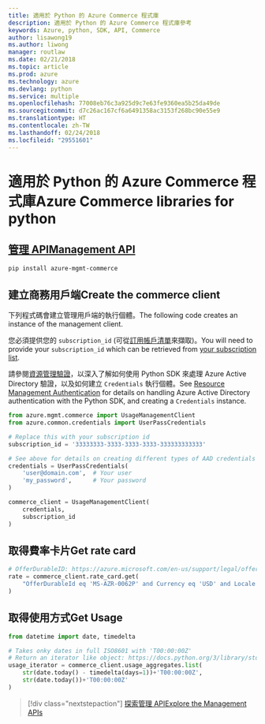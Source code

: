 ```yaml
---
title: 適用於 Python 的 Azure Commerce 程式庫
description: 適用於 Python 的 Azure Commerce 程式庫參考
keywords: Azure, python, SDK, API, Commerce
author: lisawong19
ms.author: liwong
manager: routlaw
ms.date: 02/21/2018
ms.topic: article
ms.prod: azure
ms.technology: azure
ms.devlang: python
ms.service: multiple
ms.openlocfilehash: 77008eb76c3a925d9c7e63fe9360ea5b25da49de
ms.sourcegitcommit: d7c26ac167cf6a6491358ac3153f268bc90e55e9
ms.translationtype: HT
ms.contentlocale: zh-TW
ms.lasthandoff: 02/24/2018
ms.locfileid: "29551601"
---
```

# <a name="azure-commerce-libraries-for-python"></a><span data-ttu-id="a2fcf-104">適用於 Python 的 Azure Commerce 程式庫</span><span class="sxs-lookup"><span data-stu-id="a2fcf-104">Azure Commerce libraries for python</span></span>

## <a name="management-apipythonapioverviewazurecommercemanagement"></a>[<span data-ttu-id="a2fcf-105">管理 API</span><span class="sxs-lookup"><span data-stu-id="a2fcf-105">Management API</span></span>](/python/api/overview/azure/commerce/management)

```bash
pip install azure-mgmt-commerce
```
## <a name="create-the-commerce-client"></a><span data-ttu-id="a2fcf-106">建立商務用戶端</span><span class="sxs-lookup"><span data-stu-id="a2fcf-106">Create the commerce client</span></span>

<span data-ttu-id="a2fcf-107">下列程式碼會建立管理用戶端的執行個體。</span><span class="sxs-lookup"><span data-stu-id="a2fcf-107">The following code creates an instance of the management client.</span></span>

<span data-ttu-id="a2fcf-108">您必須提供您的 ``subscription_id`` (可從[訂用帳戶清單](https://manage.windowsazure.com/#Workspaces/AdminTasks/SubscriptionMapping)來擷取)。</span><span class="sxs-lookup"><span data-stu-id="a2fcf-108">You will need to provide your ``subscription_id`` which can be retrieved from [your subscription list](https://manage.windowsazure.com/#Workspaces/AdminTasks/SubscriptionMapping).</span></span>

<span data-ttu-id="a2fcf-109">請參閱[資源管理驗證](/python/azure/python-sdk-azure-authenticate)，以深入了解如何使用 Python SDK 來處理 Azure Active Directory 驗證，以及如何建立 ``Credentials`` 執行個體。</span><span class="sxs-lookup"><span data-stu-id="a2fcf-109">See [Resource Management Authentication](/python/azure/python-sdk-azure-authenticate) for details on handling Azure Active Directory authentication with the Python SDK, and creating a ``Credentials`` instance.</span></span>

```python
from azure.mgmt.commerce import UsageManagementClient
from azure.common.credentials import UserPassCredentials

# Replace this with your subscription id
subscription_id = '33333333-3333-3333-3333-333333333333'

# See above for details on creating different types of AAD credentials
credentials = UserPassCredentials(
    'user@domain.com',  # Your user
    'my_password',      # Your password
)

commerce_client = UsageManagementClient(
    credentials,
    subscription_id
)
``` 

## <a name="get-rate-card"></a><span data-ttu-id="a2fcf-110">取得費率卡片</span><span class="sxs-lookup"><span data-stu-id="a2fcf-110">Get rate card</span></span>

```python
# OfferDurableID: https://azure.microsoft.com/en-us/support/legal/offer-details/
rate = commerce_client.rate_card.get(
    "OfferDurableId eq 'MS-AZR-0062P' and Currency eq 'USD' and Locale eq 'en-US' and RegionInfo eq 'US'"
)
```

## <a name="get-usage"></a><span data-ttu-id="a2fcf-111">取得使用方式</span><span class="sxs-lookup"><span data-stu-id="a2fcf-111">Get Usage</span></span>

```python
from datetime import date, timedelta

# Takes onky dates in full ISO8601 with 'T00:00:00Z'
# Return an iterator like object: https://docs.python.org/3/library/stdtypes.html#iterator-types
usage_iterator = commerce_client.usage_aggregates.list(
    str(date.today() - timedelta(days=1))+'T00:00:00Z',
    str(date.today())+'T00:00:00Z'
)
```

> [!div class="nextstepaction"]
> [<span data-ttu-id="a2fcf-112">探索管理 API</span><span class="sxs-lookup"><span data-stu-id="a2fcf-112">Explore the Management APIs</span></span>](/python/api/overview/azure/commerce/management)